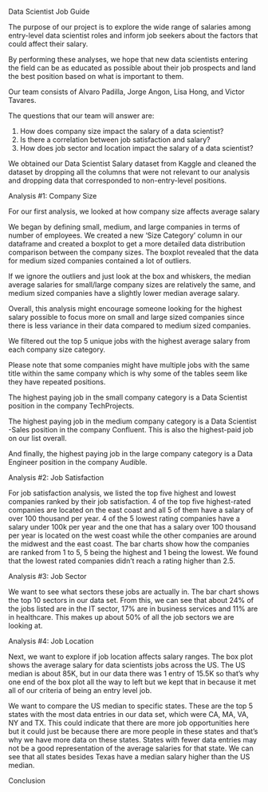 Data Scientist Job Guide

The purpose of our project is to explore the wide range of salaries among entry-level data scientist roles and inform job seekers about the factors that could affect their salary.

By performing these analyses, we hope that new data scientists entering the field can be as educated as possible about their job prospects and land the best position based on what is important to them.

Our team consists of Alvaro Padilla, Jorge Angon, Lisa Hong, and Victor Tavares.

The questions that our team will answer are:

1. How does company size impact the salary of a data scientist?
2. Is there a correlation between job satisfaction  and salary?
3. How does job sector and location impact the salary of a data scientist?

We obtained our Data Scientist Salary dataset from Kaggle and cleaned the dataset by dropping all the columns that were not relevant to our analysis and dropping data that corresponded to non-entry-level positions.


Analysis #1: Company Size


For our first analysis, we looked at how company size affects average salary

We began by defining small, medium, and large companies in terms of number of employees.
We created a new ‘Size Category’ column in our dataframe and created a boxplot to get a more detailed data distribution comparison between the company sizes. The boxplot revealed that the data for medium sized companies contained a lot of outliers. 

If we ignore the outliers and just look at the box and whiskers, the median average salaries for small/large company sizes are relatively the same, and medium sized companies have a slightly lower median average salary.

Overall, this analysis might encourage someone looking for the highest salary possible to focus more on small and large sized companies since there is less variance in their data compared to medium sized companies.

We filtered out the top 5 unique jobs with the highest average salary from each company size category.

Please note that some companies might have multiple jobs with the same title within the same company which is why some of the tables seem like they have repeated positions.

The highest paying job in the small company category is a Data Scientist position in the company TechProjects.

The highest paying job in the medium company category is a Data Scientist -Sales position in the company Confluent. This is also the highest-paid job on our list overall.

And finally, the highest paying job in the large company category is a Data Engineer position in the company Audible.


Analysis #2: Job Satisfaction


For job satisfaction analysis, we listed the top five highest and lowest companies ranked by their job satisfaction.
4 of the top five highest-rated companies are located on the east coast and all 5 of them have a salary of over 100 thousand per year.
4 of the 5 lowest rating companies have a salary under 100k per year and the one that has a salary over 100 thousand per year is located on the west coast while the other companies are around the midwest and the east coast.
The bar charts show how the companies are ranked from 1 to 5, 5 being the highest and 1 being the lowest. We found that the lowest rated companies didn’t reach a rating higher than 2.5.


Analysis #3: Job Sector


We want to see what sectors these jobs are actually in. The bar chart shows the top 10 sectors in our data set. From this, we can see that about 24% of the jobs listed are in the IT sector, 17% are in business services and 11% are in healthcare. This makes up about 50% of all the job sectors we are looking at. 


Analysis #4: Job Location


Next, we want to explore if job location affects salary ranges. The box plot shows the average salary for data scientists jobs across the US. The US median is about 85K, but in our data there was 1 entry of 15.5K so that’s why one end of the box plot all the way to left but we kept that in because it met all of our criteria of being an entry level job.

We want to compare the US median to specific states. These are the top 5 states with the most data entries in our data set, which were CA, MA, VA, NY and TX. This could indicate that there are more job opportunities here but it could just be because there are more people in these states and that’s why we have more data on these states. States with fewer data entries may not be a good representation of the average salaries for that state. We can see that all states besides Texas have a median salary higher than the US median.


Conclusion


